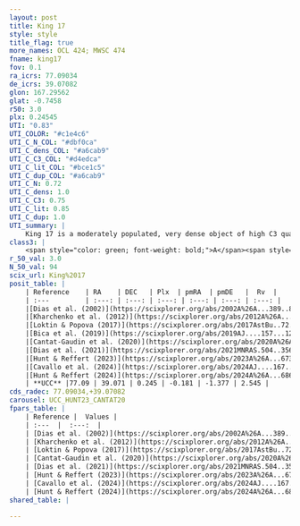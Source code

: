 ```yaml
---
layout: post
title: King 17
style: style
title_flag: true
more_names: OCL 424; MWSC 474
fname: king17
fov: 0.1
ra_icrs: 77.09034
de_icrs: 39.07082
glon: 167.29562
glat: -0.7458
r50: 3.0
plx: 0.24545
UTI: "0.83"
UTI_COLOR: "#c1e4c6"
UTI_C_N_COL: "#dbf0ca"
UTI_C_dens_COL: "#a6cab9"
UTI_C_C3_COL: "#d4edca"
UTI_C_lit_COL: "#bce1c5"
UTI_C_dup_COL: "#a6cab9"
UTI_C_N: 0.72
UTI_C_dens: 1.0
UTI_C_C3: 0.75
UTI_C_lit: 0.85
UTI_C_dup: 1.0
UTI_summary: |
    King 17 is a moderately populated, very dense object of high C3 quality. It is well-studied in the literature.
class3: |
    <span style="color: green; font-weight: bold;">A</span><span style="color: #FFC300; font-weight: bold;">B</span>
r_50_val: 3.0
N_50_val: 94
scix_url: King%2017
posit_table: |
    | Reference    | RA    | DEC   | Plx  | pmRA  | pmDE   |  Rv  |
    | :---         | :---: | :---: | :---: | :---: | :---: | :---: |
    |[Dias et al. (2002)](https://scixplorer.org/abs/2002A%26A...389..871D) | 77.092 | 39.069 | -- | 1.63 | -1.07 | -- |
    |[Kharchenko et al. (2012)](https://scixplorer.org/abs/2012A%26A...543A.156K) | 77.1 | 39.08 | -- | -5.74 | 0.76 | -- |
    |[Loktin & Popova (2017)](https://scixplorer.org/abs/2017AstBu..72..257L) | 77.085 | 39.08 | -- | -1.425 | 0.193 | -- |
    |[Bica et al. (2019)](https://scixplorer.org/abs/2019AJ....157...12B) | 77.1 | 39.085 | -- | -- | -- | -- |
    |[Cantat-Gaudin et al. (2020)](https://scixplorer.org/abs/2020A%26A...640A...1C) | 77.09 | 39.069 | 0.239 | -0.126 | -1.274 | -- |
    |[Dias et al. (2021)](https://scixplorer.org/abs/2021MNRAS.504..356D) | 77.081 | 39.066 | 0.232 | -0.112 | -1.24 | -- |
    |[Hunt & Reffert (2023)](https://scixplorer.org/abs/2023A%26A...673A.114H) | 77.094 | 39.071 | 0.239 | -0.207 | -1.409 | 7.933 |
    |[Cavallo et al. (2024)](https://scixplorer.org/abs/2024AJ....167...12C) | 77.085 | 39.06 | 0.24 | -- | -- | -- |
    |[Hunt & Reffert (2024)](https://scixplorer.org/abs/2024A%26A...686A..42H) | 77.094 | 39.071 | 0.239 | -0.207 | -1.409 | 7.933 |
    | **UCC** |77.09 | 39.071 | 0.245 | -0.181 | -1.377 | 2.545 | 
cds_radec: 77.09034,+39.07082
carousel: UCC_HUNT23_CANTAT20
fpars_table: |
    | Reference |  Values |
    | :---  |  :---:  |
    | [Dias et al. (2002)](https://scixplorer.org/abs/2002A%26A...389..871D) | `E(B-V)=0.56, Dist=4710.0, Age=8.4` |
    | [Kharchenko et al. (2012)](https://scixplorer.org/abs/2012A%26A...543A.156K) | `e_bv=0.7, distance=3000, log_age=7.85` |
    | [Loktin & Popova (2017)](https://scixplorer.org/abs/2017AstBu..72..257L) | `E(B-V)=0.241, Dmod=12.589, logt=8.79` |
    | [Cantat-Gaudin et al. (2020)](https://scixplorer.org/abs/2020A%26A...640A...1C) | `AVNN=1.61, DMNN=13.07, AgeNN=7.72` |
    | [Dias et al. (2021)](https://scixplorer.org/abs/2021MNRAS.504..356D) | `Av=1.742, Dist=3267, logage=8.604, [Fe/H]=-0.285` |
    | [Hunt & Reffert (2023)](https://scixplorer.org/abs/2023A%26A...673A.114H) | `AV50=1.319, diffAV50=0.573, MOD50=12.874, logAge50=8.453` |
    | [Cavallo et al. (2024)](https://scixplorer.org/abs/2024AJ....167...12C) | `AV50=1.57, dMod50=12.53, logAge50=8.44, [Fe/H]50=-0.19` |
    | [Hunt & Reffert (2024)](https://scixplorer.org/abs/2024A%26A...686A..42H) | `MassJ=646.826` |
shared_table: |
    
---
```

